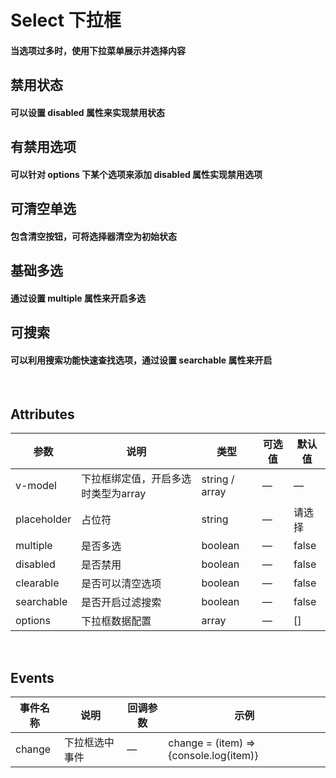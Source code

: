 <script setup>
import demo1 from './demo1.vue'
import demo2 from './demo2.vue'
import demo3 from './demo3.vue'
import demo4 from './demo4.vue'
import demo5 from './demo5.vue'
import demo6 from './demo6.vue'
import preview from '@/components/preview.vue'
</script>

# Select 下拉框

#### 当选项过多时，使用下拉菜单展示并选择内容
<div class="source">
  <demo1/>
</div>
<preview comName="/components/select" demoName="demo1"/>


## 禁用状态

#### 可以设置 disabled 属性来实现禁用状态
<div class="source">
  <demo2/>
</div>
<preview comName="/components/select" demoName="demo2"/>


## 有禁用选项

#### 可以针对 options 下某个选项来添加 disabled 属性实现禁用选项
<div class="source">
  <demo3/>
</div>
<preview comName="/components/select" demoName="demo3"/>


## 可清空单选

#### 包含清空按钮，可将选择器清空为初始状态
<div class="source">
  <demo4/>
</div>
<preview comName="/components/select" demoName="demo4"/>


## 基础多选

#### 通过设置 multiple 属性来开启多选
<div class="source">
  <demo5/>
</div>
<preview comName="/components/select" demoName="demo5"/>


## 可搜索
#### 可以利用搜索功能快速查找选项，通过设置 searchable 属性来开启
<div class="source">
  <demo6/>
</div>
<preview comName="/components/select" demoName="demo6"/>

<br/>

## Attributes
| 参数          | 说明                   | 类型      | 可选值                           | 默认值  |
|-------------- |---------------------  |---------- |--------------------------------  |-------- |
| v-model       | 下拉框绑定值，开启多选时类型为array  |  string / array  | — | — |
| placeholder   | 占位符                 | string    |     —            | 请选择 |
| multiple      | 是否多选               | boolean   |     —            | false |
| disabled      | 是否禁用               | boolean   |     —            | false |
| clearable     | 是否可以清空选项        | boolean   |     —            | false |
| searchable    | 是否开启过滤搜索        | boolean   |     —            | false |
| options       | 下拉框数据配置          | array     |     —            | []    |

<br/>

## Events
| 事件名称      | 说明                  | 回调参数      |  示例     |
|----------    |---------------        | ----------   | ---------- |
| change       | 下拉框选中事件         | —            | change = (item) =>{console.log(item)} |
